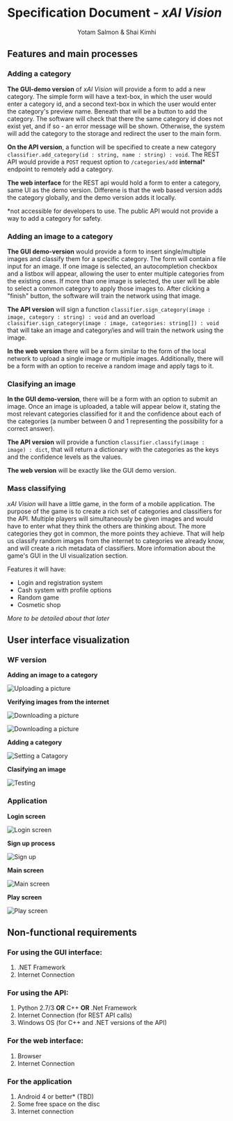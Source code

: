 # Specification Document - _xAI Vision_ #
<center>Yotam Salmon &amp; Shai Kimhi</center>

## Features and main processes ##

### Adding a category ###

**The GUI-demo version** of *xAI Vision* will provide a form to add a new category. The simple form will have a text-box, in which the user would enter a category id, and a second text-box in which the user would enter the category's preview name. Beneath that will be a button to add the category. The software will check that there the same category id does not exist yet, and if so - an error message will be shown. Otherwise, the system will add the category to the storage and redirect the user to the main form.

**On the API version**, a function will be specified to create a new category `classifier.add_category(id : string, name : string) : void`. The REST API would provide a `POST` request option to  `/categories/add` **internal*** endpoint to remotely add a category.

**The web interface** for the REST api would hold a form to enter a category, same UI as the demo version. Differene is that the web based version adds the category globally, and the demo version adds it locally.

*not accessible for developers to use. The public API would not provide a way to add a category for safety.

### Adding an image to a category ###

**The GUI demo-version** would provide a form to insert single/multiple images and classify them for a specific category. The form will contain a file input for an image.
If one image is selected, an autocompletion checkbox and a listbox will appear, allowing the user to enter multiple categories from the existing ones. If more than one image is selected,
the user will be able to select a common category to apply those images to. After clicking a "finish" button, the software will train the network using that image.

**The API version** will sign a function `classifier.sign_category(image : image, category : string) : void` and an overload `classifier.sign_category(image : image, categories: string[]) : void` that will take an image and category/ies and will train the network using the image.

**In the web version** there will be a form similar to the form of the local network to upload a single image or multiple images. Additionally, there will be a form with an option to receive a random image and apply tags to it. 

### Clasifying an image ###

**In the GUI demo-version**, there will be a form with an option to submit an image. Once an image is uploaded, a table will appear below it, stating the most relevant categories classified for it and the confidence about each of the categories (a number between 0 and 1 representing the possibility for a correct answer).

**The API version** will provide a function `classifier.classify(image : image) : dict`, that will return a dictionary with the categories as the keys and the confidence levels as the values.

**The web version** will be exactly like the GUI demo version.

### Mass classifying ###

_xAI Vision_ will have a little game, in the form of a mobile application. The purpose of the game is to create a rich set of categories and classifiers for the API. Multiple players will simultaneously be given images and would have to enter what they think the others are thinking about. The more categories they got in common, the more points they achieve. That will help us classify random images from the internet to categories we already know, and will create a rich metadata of classifiers. More information about the game's GUI in the UI visualization section.

Features it will have:
+ Login and registration system
+ Cash system with profile options
+ Random game
+ Cosmetic shop

_More to be detailed about that later_


## User interface visualization ##

### WF version ###

**Adding an image to a category**

![Uploading a picture](https://github.com/yotam180/xAI/blob/master/docs/xAI%20Vision/images/Uploading%20Picture.PNG?raw=true)


**Verifying images from the internet**

![Downloading a picture](https://github.com/yotam180/xAI/blob/master/docs/xAI%20Vision/images/Download1.PNG?raw=true)

![Downloading a picture](https://github.com/yotam180/xAI/blob/master/docs/xAI%20Vision/images/Download2.PNG?raw=true)

**Adding a category**

![Setting a Catagory](https://github.com/yotam180/xAI/blob/master/docs/xAI%20Vision/images/AddCatagory.PNG?raw=true)

**Clasifying an image**

![Testing](https://github.com/yotam180/xAI/blob/master/docs/xAI%20Vision/images/Test.PNG?raw=true)

### Application ###

**Login screen**

![Login screen](https://raw.githubusercontent.com/yotam180/xAI/master/docs/xAI%20Vision/images/first_form.png)

**Sign up process**

![Sign up](https://raw.githubusercontent.com/yotam180/xAI/master/docs/xAI%20Vision/images/signup.png)

**Main screen**

![Main screen](https://raw.githubusercontent.com/yotam180/xAI/master/docs/xAI%20Vision/images/main_form.png)

**Play screen**

![Play screen](https://raw.githubusercontent.com/yotam180/xAI/master/docs/xAI%20Vision/images/play.png)

## Non-functional requirements ##

### For using the GUI interface: ###

1. .NET Framework
2. Internet Connection

### For using the API: ###

1. Python 2.7/3 **OR** C++ **OR** .Net Framework
2. Internet Connection (for REST API calls)
3. Windows OS (for C++ and .NET versions of the API)

### For the web interface: ###

1. Browser
2. Internet Connection

### For the application ###

1. Android 4 or better* (TBD)
2. Some free space on the disc
3. Internet connection